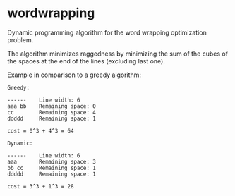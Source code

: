 # wordwrapping
Dynamic programming algorithm for the word wrapping optimization problem.

The algorithm minimizes raggedness by minimizing the sum of the cubes of the spaces at the end of the lines (excluding last one).

Example in comparison to a greedy algorithm:

```
Greedy:

------    Line width: 6
aaa bb    Remaining space: 0
cc        Remaining space: 4
ddddd     Remaining space: 1

cost = 0^3 + 4^3 = 64
```
```
Dynamic:

------    Line width: 6
aaa       Remaining space: 3
bb cc     Remaining space: 1
ddddd     Remaining space: 1

cost = 3^3 + 1^3 = 28
```
